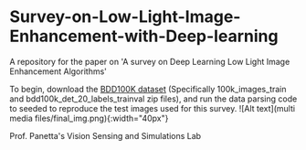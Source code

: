 # Survey-on-Low-Light-Image-Enhancement-with-Deep-learning
A repository for the paper on 'A survey on Deep Learning Low Light Image Enhancement Algorithms'

To begin, download the [BDD100K dataset](https://dl.cv.ethz.ch/bdd100k/data/) (Specifically 100k_images_train and bdd100k_det_20_labels_trainval zip files), and run the data parsing code to seeded to reproduce the test images used for this survey.
![Alt text](multi media files/final_img.png){:width="40px"}


Prof. Panetta's Vision Sensing and Simulations Lab
